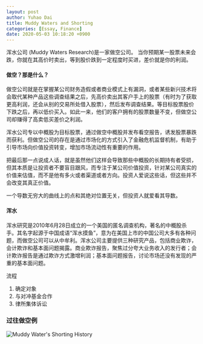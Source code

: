 ```yaml
---
layout: post
author: Yuhao Dai
title: Muddy Waters and Shorting
categories: [Essay, Finance]
date: 2020-05-03 10:18:20 +0900
---
```


浑水公司 (Muddy Waters Research)是一家做空公司。
当你预期某一股票未来会跌，你就在其高价时卖出，等到股价跌到一定程度时买进，差价就是你的利润。

#### 做空？那是什么？
做空公司就是在掌握某公司财务造假或者商业模式上有漏洞，或者某些新兴技术将会取代某种产品这些调查结果之后，先高价卖出其客户手上的股票（有时为了获取更高利润，还会从别的交易所处借入股票），然后发布调查结果。等目标股票股价下跌之后，再以低价买入。如此一来，他们的客户拥有的股票数量不变，但做空公司却赚得了高卖低买差价之利润。

浑水公司专以中概股为目标股票，通过做空中概股并发布看空报告，诱发股票暴跌而获利。但做空公司的存在是通过市场化的方式引入了金融危机监督机制，有助于引导市场向价值投资转变，增加市场流动性有重要的作用。

把最后那一点说成人话，就是虽然他们这样会导致那些中概股的长期持有者受损，但其本质是让投资者不要盲目跟风，而专注于某公司价值投资，针对某公司真实的价值来估值，而不是他有多火或者渠道或者方向。投资人爱说这些话，但这些并不会改变其真正价值。

一个导数无穷大的曲线上的点和其绝对位置无关，但投资人就爱看其导数。

#### 浑水
浑水研究是2010年6月28日成立的一个美国的匿名调查机构，著名的中概股杀手。其名字起源于中国成语“浑水摸鱼”，意为在美国上市的中国公司大多有各种问题，而做空公司可以从中牟利。浑水公司主要提供三种研究产品，包括商业欺诈，会计欺诈和基本面问题揭露。商业欺诈报告，聚焦过分夸大业务收入的发行者；会计欺诈报告是通过欺诈方式激增利润；基本面问题报告，讨论市场还没有发现的严重的基本面问题。

流程
1. 确定对象
2. 与对冲基金合作
3. 律所集体诉讼

### 过往做空例
![Muddy Water's Shorting History](/assets/Muddy-waters.png)
